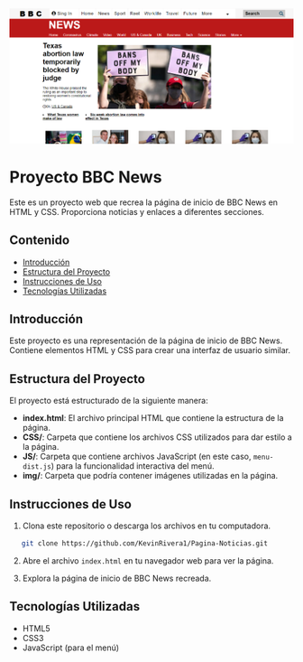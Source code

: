 <img src="img/noticia.png">

# Proyecto BBC News

Este es un proyecto web que recrea la página de inicio de BBC News en HTML y CSS. Proporciona noticias y enlaces a diferentes secciones.

## Contenido

- [Introducción](#introducción)
- [Estructura del Proyecto](#estructura-del-proyecto)
- [Instrucciones de Uso](#instrucciones-de-uso)
- [Tecnologías Utilizadas](#tecnologías-utilizadas)


## Introducción

Este proyecto es una representación de la página de inicio de BBC News. Contiene elementos HTML y CSS para crear una interfaz de usuario similar.

## Estructura del Proyecto

El proyecto está estructurado de la siguiente manera:

- **index.html**: El archivo principal HTML que contiene la estructura de la página.
- **CSS/**: Carpeta que contiene los archivos CSS utilizados para dar estilo a la página.
- **JS/**: Carpeta que contiene archivos JavaScript (en este caso, `menu-dist.js`) para la funcionalidad interactiva del menú.
- **img/**: Carpeta que podría contener imágenes utilizadas en la página.

## Instrucciones de Uso

1. Clona este repositorio o descarga los archivos en tu computadora.

```bash
   git clone https://github.com/KevinRivera1/Pagina-Noticias.git 
```

2. Abre el archivo `index.html` en tu navegador web para ver la página.

3. Explora la página de inicio de BBC News recreada.

## Tecnologías Utilizadas

- HTML5
- CSS3
- JavaScript (para el menú)